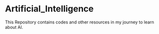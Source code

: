 # Artificial_Intelligence

This Repository contains codes and other resources in my journey to learn about AI.
